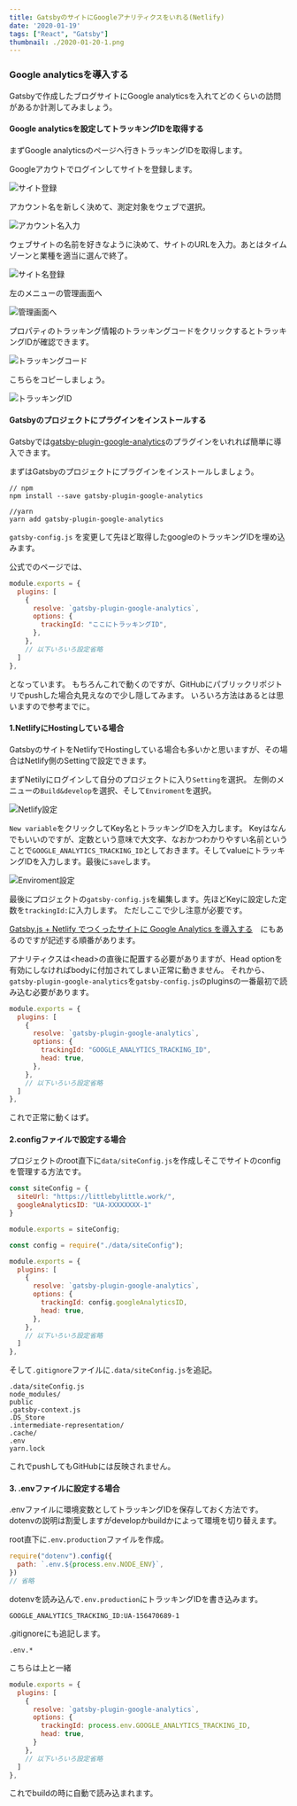 ```yaml
---
title: GatsbyのサイトにGoogleアナリティクスをいれる(Netlify) 
date: '2020-01-19'
tags: ["React", "Gatsby"]
thumbnail: ./2020-01-20-1.png
---
```


### Google analyticsを導入する

Gatsbyで作成したブログサイトにGoogle analyticsを入れてどのくらいの訪問があるか計測してみましょう。

#### Google analyticsを設定してトラッキングIDを取得する

まずGoogle analyticsのページへ行きトラッキングIDを取得します。

Googleアカウトでログインしてサイトを登録します。

![サイト登録](./2020-01-20-2.png)

アカウント名を新しく決めて、測定対象をウェブで選択。

![アカウント名入力](./2020-01-20-3.png)

ウェブサイトの名前を好きなように決めて、サイトのURLを入力。あとはタイムゾーンと業種を適当に選んで終了。

![サイト名登録](./2020-01-20-4.png)

左のメニューの管理画面へ

![管理画面へ](./2020-01-20-5.png)

プロパティのトラッキング情報のトラッキングコードをクリックするとトラッキングIDが確認できます。

![トラッキングコード](./2020-01-20-6.png)

こちらをコピーしましょう。

![トラッキングID](./2020-01-20-7.png)

#### Gatsbyのプロジェクトにプラグインをインストールする

Gatsbyでは[gatsby-plugin-google-analytics](https://www.gatsbyjs.org/packages/gatsby-plugin-google-analytics/)のプラグインをいれれば簡単に導入できます。

まずはGatsbyのプロジェクトにプラグインをインストールしましょう。

```bash:title=terminal
// npm
npm install --save gatsby-plugin-google-analytics

//yarn
yarn add gatsby-plugin-google-analytics
```

`gatsby-config.js` を変更して先ほど取得したgoogleのトラッキングIDを埋め込みます。

公式でのページでは、

```javascript:title=gatsby-config.js
module.exports = {
  plugins: [
    {
      resolve: `gatsby-plugin-google-analytics`,
      options: {
        trackingId: "ここにトラッキングID",
      },
    },
    // 以下いろいろ設定省略
  ]
},
```

となっています。
もちろんこれで動くのですが、GitHubにパブリックリポジトリでpushした場合丸見えなので少し隠してみます。
いろいろ方法はあるとは思いますので参考までに。

#### 1.NetlifyにHostingしている場合

GatsbyのサイトをNetlifyでHostingしている場合も多いかと思いますが、その場合はNetlify側のSettingで設定できます。

まずNetilyにログインして自分のプロジェクトに入り`Setting`を選択。
左側のメニューの`Build&develop`を選択、そして`Enviroment`を選択。

![Netlify設定](./2020-01-20-8.png)

`New variable`をクリックしてKey名とトラッキングIDを入力します。
Keyはなんでもいいのですが、定数という意味で大文字、なおかつわかりやすい名前ということで`GOOGLE_ANALYTICS_TRACKING_ID`としておきます。そしてvalueにトラッキングIDを入力します。最後に`save`します。

![Enviroment設定](./2020-01-20-9.png)

最後にプロジェクトの`gatsby-config.js`を編集します。先ほどKeyに設定した定数を`trackingId:`に入力します。
ただしここで少し注意が必要です。

[Gatsby.js + Netlify でつくったサイトに Google Analytics を導入する](https://qiita.com/memetics/items/979f25f59142fc117464)　にもあるのですが記述する順番があります。

アナリティクスは\<head\>の直後に配置する必要がありますが、Head optionを有効にしなければbodyに付加されてしまい正常に動きません。
それから、`gatsby-plugin-google-analytics`を`gatsby-config.js`のpluginsの一番最初で読み込む必要があります。

```javascript:title=gatsby-config.js
module.exports = {
  plugins: [
    {
      resolve: `gatsby-plugin-google-analytics`,
      options: {
        trackingId: "GOOGLE_ANALYTICS_TRACKING_ID",
        head: true,
      },
    },
    // 以下いろいろ設定省略
  ]
},
```

これで正常に動くはず。

#### 2.configファイルで設定する場合

プロジェクトのroot直下に`data/siteConfig.js`を作成しそこでサイトのconfigを管理する方法です。

```javascript:title=./data/siteConfig.js
const siteConfig = {
  siteUrl: "https://littlebylittle.work/",
  googleAnalyticsID: "UA-XXXXXXXX-1"
}

module.exports = siteConfig;
```

```javascript:title=gatsby-config.js
const config = require("./data/siteConfig");

module.exports = {
  plugins: [
    {
      resolve: `gatsby-plugin-google-analytics`,
      options: {
        trackingId: config.googleAnalyticsID,
        head: true,
      },
    },
    // 以下いろいろ設定省略
  ]
},
```

そして`.gitignore`ファイルに`.data/siteConfig.js`を追記。

```text:title=.gitignore
.data/siteConfig.js
node_modules/
public
.gatsby-context.js
.DS_Store
.intermediate-representation/
.cache/
.env
yarn.lock
```

これでpushしてもGitHubには反映されません。

#### 3. .envファイルに設定する場合

.envファイルに環境変数としてトラッキングIDを保存しておく方法です。
dotenvの説明は割愛しますがdevelopかbuildかによって環境を切り替えます。

root直下に`.env.production`ファイルを作成。

```javascript:title=gatsby-config.js
require("dotenv").config({
  path: `.env.${process.env.NODE_ENV}`,
})
// 省略
```

dotenvを読み込んで`.env.production`にトラッキングIDを書き込みます。

```text:title=.env.production
GOOGLE_ANALYTICS_TRACKING_ID:UA-156470689-1
```

.gitignoreにも追記します。

```text:title=.gitignore
.env.*
```

こちらは上と一緒

```javascript:title=gatsby-config.js
module.exports = {
  plugins: [
    {
      resolve: `gatsby-plugin-google-analytics`,
      options: {
        trackingId: process.env.GOOGLE_ANALYTICS_TRACKING_ID,
        head: true,
      }
    },
    // 以下いろいろ設定省略
  ]
},
```

これでbuildの時に自動で読み込まれます。
